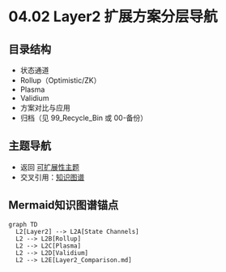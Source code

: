 # 04.02 Layer2 扩展方案分层导航

## 目录结构
- 状态通道
- Rollup（Optimistic/ZK）
- Plasma
- Validium
- 方案对比与应用
- 归档（见 99_Recycle_Bin 或 00-备份）

## 主题导航
- 返回 [可扩展性主题](../README.md)
- 交叉引用：[知识图谱](../../00_Knowledge_Graph.md)

## Mermaid知识图谱锚点
```mermaid
graph TD
  L2[Layer2] --> L2A[State Channels]
  L2 --> L2B[Rollup]
  L2 --> L2C[Plasma]
  L2 --> L2D[Validium]
  L2 --> L2E[Layer2_Comparison.md]
``` 